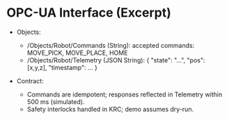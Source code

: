 
# OPC-UA Interface (Excerpt)

- Objects:
  - /Objects/Robot/Commands (String): accepted commands: MOVE_PICK, MOVE_PLACE, HOME
  - /Objects/Robot/Telemetry (JSON String): { "state": "...", "pos": [x,y,z], "timestamp": ... }

- Contract:
  - Commands are idempotent; responses reflected in Telemetry within 500 ms (simulated).
  - Safety interlocks handled in KRC; demo assumes dry-run.
